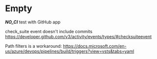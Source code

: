 # Empty

***NO_CI*** test with GitHub app

  check_suite event doesn't include commits https://developer.github.com/v3/activity/events/types/#checksuiteevent
  
  Path filters is a workaround: https://docs.microsoft.com/en-us/azure/devops/pipelines/build/triggers?view=vsts&tabs=yaml
